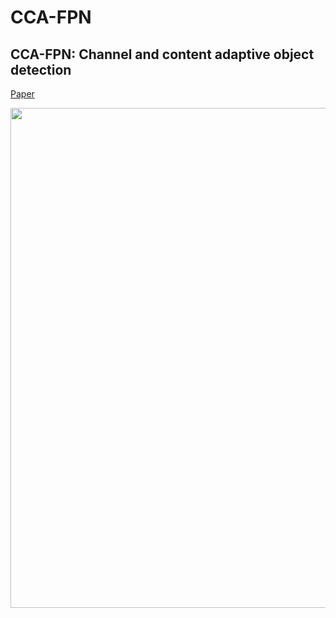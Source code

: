 # CCA-FPN
## CCA-FPN: Channel and content adaptive object detection

[Paper](https://authors.elsevier.com/a/1hYh83k8X3qOow) 

<img src="figs/network.jpg" width="800px"/>
